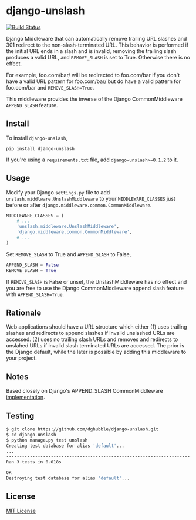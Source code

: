 # django-unslash

[![Build Status](https://travis-ci.org/dghubble/servlib.png)](https://travis-ci.org/dghubble/django-unslash)

Django Middleware that can automatically remove trailing URL slashes and 301 
redirect to the non-slash-terminated URL. This behavior is performed if the
initial URL ends in a slash and is invalid, removing the trailing slash
produces a valid URL, and `REMOVE_SLASH` is set to True. Otherwise there is
no effect.

For example, foo.com/bar/ will be redirected to foo.com/bar if you don't
have a valid URL pattern for foo.com/bar/ but do have a valid pattern for
foo.com/bar and `REMOVE_SLASH=True`.

This middleware provides the inverse of the Django CommonMiddleware 
`APPEND_SLASH` feature.


## Install

To install `django-unslash`,

```
pip install django-unslash
```

If you're using a `requirements.txt` file, add `django-unslash>=0.1.2` to it.


## Usage

Modify your Django `settings.py` file to add `unslash.middlware.UnslashMiddleware`
to your `MIDDLEWARE_CLASSES` just before or after `django.middleware.common.CommonMiddleware`.

```python
MIDDLEWARE_CLASSES = (
    # ...
    'unslash.middleware.UnslashMiddleware',
    'django.middleware.common.CommonMiddleware',
    # ...
)
```

Set `REMOVE_SLASH` to True and `APPEND_SLASH` to False,

```python
APPEND_SLASH = False
REMOVE_SLASH = True
```

If `REMOVE_SLASH` is False or unset, the UnslashMiddleware has no effect and you are free to use the Django CommonMiddleware append slash feature with `APPEND_SLASH=True`.


## Rationale

Web applications should have a URL structure which either (1) uses trailing
slashes and redirects to append slashes if invalid unslashed URLs are accessed.
(2) uses no trailing slash URLs and removes and redirects to unslahed URLs if
invalid slash terminated URLs are accessed. The prior is the Django default, 
while the later is possible by adding this middleware to your project.


## Notes

Based closely on Django's APPEND_SLASH CommonMiddleware [implementation](https://github.com/django/django/blob/master/django/middleware/common.py).


## Testing

```bash
$ git clone https://github.com/dghubble/django-unslash.git
$ cd django-unslash
$ python manage.py test unslash
Creating test database for alias 'default'...
...
----------------------------------------------------------------------
Ran 3 tests in 0.018s

OK
Destroying test database for alias 'default'...
```


## License

[MIT License](LICENSE)
    